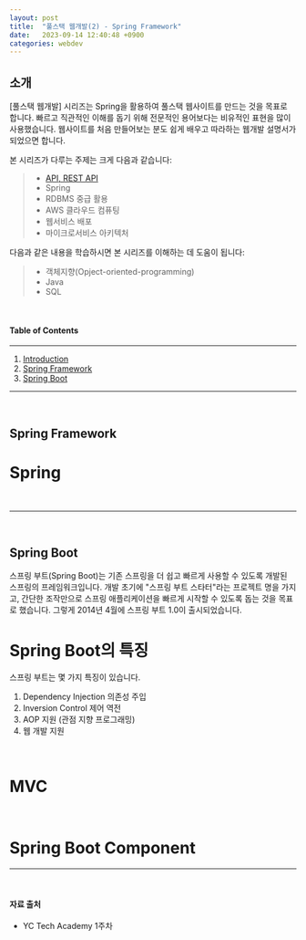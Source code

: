 ```yaml
---
layout: post
title:  "풀스택 웹개발(2) - Spring Framework"
date:   2023-09-14 12:40:48 +0900
categories: webdev
---
```



## 소개
[풀스택 웹개발] 시리즈는 Spring을 활용하여 풀스택 웹사이트를 만드는 것을 목표로 합니다.
빠르고 직관적인 이해를 돕기 위해 전문적인 용어보다는 비유적인 표현을 많이 사용했습니다.
웹사이트를 처음 만들어보는 분도 쉽게 배우고 따라하는 웹개발 설명서가 되었으면 합니다.

본 시리즈가 다루는 주제는 크게 다음과 같습니다:
> - [API, REST API](#https://minisemin.github.io/webdev/2023/09/09/webdev1.html)
> - Spring
> - RDBMS 중급 활용
> - AWS 클라우드 컴퓨팅
> - 웹서비스 배포
> - 마이크로서비스 아키텍처

다음과 같은 내용을 학습하시면 본 시리즈를 이해하는 데 도움이 됩니다:
> - 객체지향(Opject-oriented-programming)
> - Java
> - SQL

&nbsp;
&nbsp;
&nbsp;
&nbsp;
&nbsp;

#### Table of Contents
---
1. [Introduction](#소개)
2. [Spring Framework](#spring-framework)
3. [Spring Boot](#spring-boot)

---

&nbsp;
&nbsp;
&nbsp;
&nbsp;
&nbsp;

## Spring Framework

# Spring



&nbsp;
&nbsp;

---

&nbsp;
&nbsp;
&nbsp;
&nbsp;
&nbsp;

## Spring Boot
스프링 부트(Spring Boot)는 기존 스프링을 더 쉽고 빠르게 사용할 수 있도록 개발된 스프링의 프레임워크입니다.
개발 초기에 "스프링 부트 스타터"라는 프로젝트 명을 가지고, 간단한 조작만으로 스프링 애플리케이션을 빠르게 시작할 수 있도록 돕는 것을 목표로 했습니다. 그렇게 2014년 4월에 스프링 부트 1.0이 출시되었습니다.

# Spring Boot의 특징
스프링 부트는 몇 가지 특징이 있습니다.

1. Dependency Injection 의존성 주입
2. Inversion Control 제어 역전
3. AOP 지원 (관점 지향 프로그래밍)
4. 웹 개발 지원

&nbsp;

# MVC

&nbsp;

# Spring Boot Component

---

&nbsp;
&nbsp;
&nbsp;
&nbsp;
&nbsp;

#### 자료 출처
- YC Tech Academy 1주차